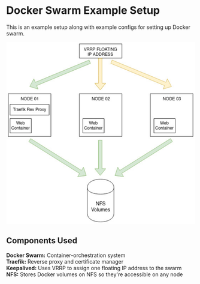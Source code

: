 # Docker Swarm Example Setup
This is an example setup along with example configs for setting up Docker swarm.

![alt text](https://github.com/doublez13/docker-swarm-example-setup/blob/master/example-architecture.jpg)

## Components Used
**Docker Swarm:** Container-orchestration system  
**Traefik:** Reverse proxy and certificate manager  
**Keepalived:** Uses VRRP to assign one floating IP address to the swarm  
**NFS:** Stores Docker volumes on NFS so they're accessible on any node
